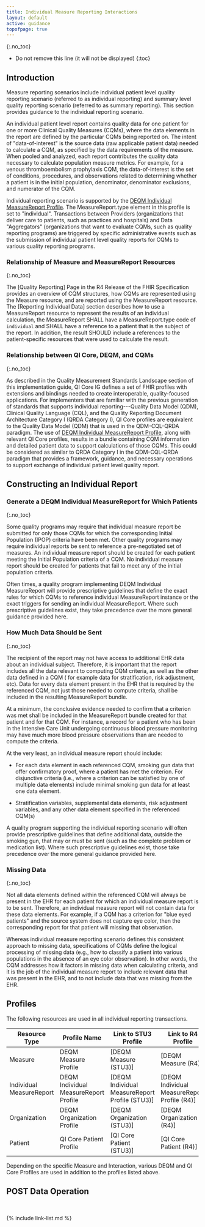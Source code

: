 ```yaml
---
title: Individual Measure Reporting Interactions
layout: default
active: guidance
topofpage: true
---
```


{:.no_toc}

<!-- TOC  the css styling for this is \pages\assets\css\project.css under 'markdown-toc'-->

* Do not remove this line (it will not be displayed)
{:toc}

## Introduction

Measure reporting scenarios include individual patient level quality reporting scenario (referred to as individual reporting) and summary level quality reporting scenario (referred to as summary reporting). This section provides guidance to the individual reporting scenario.

An individual patient level report contains quality data for one patient
for one or more Clinical Quality Measures (CQMs), where the data
elements in the report are defined by the particular CQMs being reported
on. The intent of "data-of-interest" is the source data (raw applicable
patient data) needed to calculate a CQM, as specified by the data
requirements of the measure. When pooled and analyzed, each report
contributes the quality data necessary to calculate population measure
metrics. For example, for a venous thromboembolism prophylaxis CQM, the
data-of-interest is the set of conditions, procedures, and observations
related to determining whether a patient is in the initial population,
denominator, denominator exclusions, and numerator of the CQM.

Individual reporting scenario is supported by the [DEQM Individual
MeasureReport
Profile](http://build.fhir.org/ig/HL7/davinci-deqm/StructureDefinition-datax-measurereport-deqm.html).
The MeasureReport.type element in this profile is set to "individual".
Transactions between Providers (organizations that deliver care to
patients, such as practices and hospitals) and Data "Aggregators"
(organizations that want to evaluate CQMs, such as quality reporting
programs) are triggered by specific administrative events such as the
submission of individual patient level quality reports for CQMs to
various quality reporting programs.

### Relationship of Measure and MeasureReport Resources
{:.no_toc}

The [Quality Reporting] Page in the R4 Release of the FHIR Specification
provides an overview of CQM structures, how CQMs are represented using
the Measure resource, and are reported using the MeasureReport resource.
The [Reporting Individual Data] section describes how to use a MeasureReport resource to represent the results of
an individual calculation, the MeasureReport SHALL have a
MeasureReport.type code of `individual` and SHALL have a reference to
a patient that is the subject of the report. In addition, the result
SHOULD include a references to the patient-specific resources that were used to calculate the result.

### Relationship between QI Core, DEQM, and CQMs
{:.no_toc}

As described in the Quality Measurement Standards Landscape section of this implementation guide, QI Core IG defines a set of FHIR profiles with extensions and bindings needed to create interoperable, quality-focused applications. For implementers that are familiar with the previous generation of standards that supports individual reporting---Quality Data Model (QDM), Clinical Quality Language (CQL), and the Quality Reporting Document Architecture Category I (QRDA Category I), QI Core profiles are equivalent to the Quality Data Model (QDM) that is used in the QDM-CQL-QRDA paradigm. The use of [DEQM Individual MeasureReport Profile](http://build.fhir.org/ig/HL7/davinci-deqm/StructureDefinition-datax-measurereport-deqm.html), along with relevant QI Core profiles, results in a bundle containing CQM information and detailed patient data to support calculations of those CQMs. This could be considered as similar to QRDA Category I in the QDM-CQL-QRDA paradigm that provides a framework, guidance, and necessary operations to support exchange of individual patient level quality report.

## Constructing an Individual Report

### Generate a DEQM Individual MeasureReport for Which Patients
{:.no_toc}

Some quality programs may require that individual measure report be
submitted for only those CQMs for which the corresponding Initial
Population (IPOP) criteria have been met. Other quality programs may
require individual reports be sent to reference a pre-negotiated set of
measures. An individual measure report should be created for each
patient meeting the Initial Population criteria of a CQM. No individual
measure report should be created for patients that fail to meet any of
the initial population criteria.

Often times, a quality program implementing DEQM Individual
MeasureReport will provide prescriptive guidelines that define the exact
rules for which CQMs to reference individual MeasureReport instance or
the exact triggers for sending an individual MeasureReport. Where such
prescriptive guidelines exist, they take precedence over the more
general guidance provided here.

### How Much Data Should be Sent
{:.no_toc}

The recipient of the report may not have access to additional EHR data about an individual subject.  Therefore, it is important that the report includes all the data relevant to computing CQM criteria, as well as the other data defined in a CQM ( for example data for stratification, risk adjustment, etc). Data for every data element present in the EHR that is required by the referenced CQM, not just those needed to compute criteria, shall be included in the resulting MeasureReport bundle.

 At a minimum, the conclusive evidence needed to confirm that a criterion was met shall be included in the MeasureReport bundle created for that patient and for that CQM.  For instance, a record for a patient who has been in the Intensive Care Unit undergoing continuous blood pressure monitoring may have much more blood pressure observations than are needed to compute the criteria.

At the very least, an individual measure report should include:

-   For each data element in each referenced CQM, smoking gun data that offer confirmatory proof, where a patient has met the criterion.  For disjunctive criteria (i.e., where a criterion can be satisfied by one of multiple data elements) include minimal smoking gun data for at least one data element.

-   Stratification variables, supplemental data elements, risk adjustment variables, and any other data element specified in the referenced CQM(s)

A quality program supporting the individual reporting scenario will
often provide prescriptive guidelines that define additional data,
outside the smoking gun, that may or must be sent (such as the complete
problem or medication list). Where such prescriptive guidelines exist,
those take precedence over the more general guidance provided here.

### Missing Data
{:.no_toc}

Not all data elements defined within the referenced CQM will always be present in the EHR for each patient for which an individual measure report is to be sent. Therefore,  an individual measure report will not contain data for these data elements.  For example, if a CQM has a criterion for "blue eyed patients" and the source system does not capture eye color, then the corresponding report for that patient will missing that observation.

Whereas individual measure reporting scenario defines this consistent
approach to missing data, specifications of CQMs define the logical
processing of missing data (e.g., how to classify a patient into various
populations in the absence of an eye color observation). In other words,
the CQM addresses how it factors in missing data when calculating
criteria, and it is the job of the individual measure report to include
relevant data that was present in the EHR, and to not include data that
was missing from the EHR.

## Profiles

The following resources are used in all individual reporting transactions.

|Resource Type|Profile Name|Link to STU3 Profile|Link to R4 Profile|
|---|---|---|---|
|Measure|DEQM Measure Profile|[DEQM Measure (STU3)]|[DEQM Measure (R4)]|
|Individual MeasureReport|DEQM Individual MeasureReport Profile|[DEQM Individual MeasureReport Profile (STU3)]|[DEQM Individual MeasureReport Profile (R4)]|
|Organization|DEQM Organization Profile|[DEQM Organization (STU3)]|[DEQM Organization (R4)]|
|Patient|QI Core Patient Profile|[QI Core Patient (STU3)]|[QI Core Patient (R4)]|

Depending on the specific Measure and Interaction, various DEQM and QI Core Profiles are used in addition to the profiles listed above.

## POST Data Operation

<br />

{% include link-list.md %}
